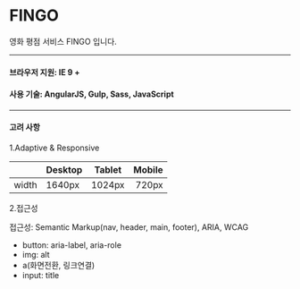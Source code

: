 # FINGO
영화 평점 서비스 FINGO 입니다.

----

#### 브라우저 지원: IE 9 +  
#### 사용 기술: AngularJS, Gulp, Sass, JavaScript  

---
#### 고려 사항

1.Adaptive & Responsive

|| Desktop       | Tablet        | Mobile|
---| ------------- |:-------------:| -----:|
width | 1640px      | 1024px | 720px |


2.접근성

접근성: Semantic Markup(nav, header, main, footer), ARIA, WCAG

- button: aria-label, aria-role
- img: alt
- a(화면전환, 링크연결)
- input: title


